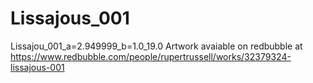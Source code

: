 # Lissajous_001
Lissajou_001_a=2.949999_b=1.0_19.0
Artwork avaiable on redbubble at https://www.redbubble.com/people/rupertrussell/works/32379324-lissajous-001
